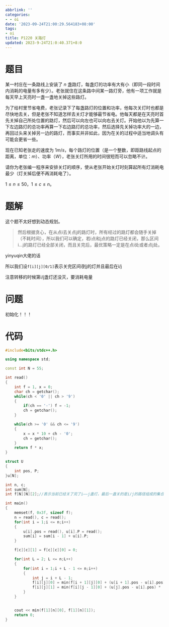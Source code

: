 ```yaml
---
abbrlink: ''
categories:
- - oi
date: '2023-09-24T21:00:29.564183+08:00'
tags:
- oi
title: P1220 关路灯
updated: 2023-9-24T21:0:40.371+8:0
---
```

# 题目

某一村庄在一条路线上安装了 $n$ 盏路灯，每盏灯的功率有大有小（即同一段时间内消耗的电量有多有少）。老张就住在这条路中间某一路灯旁，他有一项工作就是每天早上天亮时一盏一盏地关掉这些路灯。

为了给村里节省电费，老张记录下了每盏路灯的位置和功率，他每次关灯时也都是尽快地去关，但是老张不知道怎样去关灯才能够最节省电。他每天都是在天亮时首先关掉自己所处位置的路灯，然后可以向左也可以向右去关灯。开始他以为先算一下左边路灯的总功率再算一下右边路灯的总功率，然后选择先关掉功率大的一边，再回过头来关掉另一边的路灯，而事实并非如此，因为在关的过程中适当地调头有可能会更省一些。

现在已知老张走的速度为 $1m/s$，每个路灯的位置（是一个整数，即距路线起点的距离，单位：$m$）、功率（$W$），老张关灯所用的时间很短而可以忽略不计。

请你为老张编一程序来安排关灯的顺序，使从老张开始关灯时刻算起所有灯消耗电最少（灯关掉后便不再消耗电了）。

$1\le n\le50$，$1\le c\le n$。


# 题解

这个题不太好想到动态规划。

> 然后根据贪心，在从点i去关点j的路灯时，所有经过的路灯都会随手关掉（不耗时间），所以我们可以确定，若i点和j点的路灯已经关闭，那么区间i...j的路灯已经全部关闭，而且关完后，最优策略一定是在点i处或者点j处。

yinyuqin大佬的话


所以我们设`f[i][j][0/1]`表示关完区间i到j的灯并且最后在i/j

注意转移的时候第i/j盏灯还没灭，要消耗电量

# 问题

初始化！！！

# 代码

```cpp
#include<bits/stdc++.h>

using namespace std;

const int N = 55;

int read()
{
	int f = 1, x = 0;
	char ch = getchar();
	while(ch < '0' || ch > '9')
	{
		if(ch == '-') f = -1;
		ch = getchar();
	}

	while(ch >= '0' && ch <= '9')
	{
		x = x * 10 + ch - '0';
		ch = getchar();
	}
	return f * x;
}

struct U
{
	int pos, P;
}u[N];

int n, c;
int sum[N];
int f[N][N][2];//表示当前已经关了完了i——j盏灯，最后一盏关的是i/j的路径组成的集合 属性：最小电量 

int main()
{
	memset(f, 0x3f, sizeof f);
	n = read(), c = read();
	for(int i = 1;i <= n;i++)
	{
		u[i].pos = read(), u[i].P = read();
		sum[i] = sum[i - 1] + u[i].P;
	}

	f[c][c][1] = f[c][c][0] = 0;

	for(int L = 2; L <= n;L++)
	{
		for(int i = 1;i + L - 1 <= n;i++)
		{
			int j = i + L - 1;
			f[i][j][0] = min(f[i + 1][j][0] + (u[i + 1].pos - u[i].pos) * (sum[i]+sum[n]-sum[j]), f[i + 1][j][1] + (u[j].pos - u[i].pos) * (sum[i]+sum[n]-sum[j]));
			f[i][j][1] = min(f[i][j - 1][0] + (u[j].pos - u[i].pos) * (sum[i-1]+sum[n]-sum[j-1]), f[i][j - 1][1] + (u[j].pos - u[j - 1].pos) * (sum[i-1]+sum[n]-sum[j-1])); 
		}
	}


	cout << min(f[1][n][0], f[1][n][1]);
	return 0;
}
```

